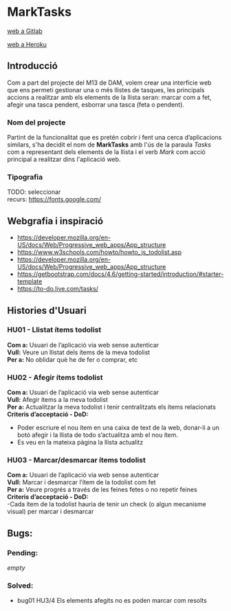 # MarkTasks 
[web a Gitlab](https://gitlab.com/MiquelOrtizGraupera/proyecto_m-13.git)

[web a Heroku](https://tolistoapi.herokuapp.com/)

## Introducció  
Com a part del projecte del M13 de DAM, volem crear una interfície web que ens permeti gestionar una o més llistes de tasques, les principals accions a realitzar amb els elements de la llista seran: marcar com a fet, afegir una tasca pendent, esborrar una tasca (feta o pendent).


### Nom del projecte  
Partint de la funcionalitat que es pretén cobrir i fent una cerca d’aplicacions similars, s'ha decidit el nom de __MarkTasks__ amb l'ús de la paraula _Tasks_ com a representant dels elements de la llista i el verb _Mark_ com acció principal a realitzar dins l'aplicació web.

 ### Tipografia  
TODO: seleccionar  
recurs: https://fonts.google.com/


## Webgrafia i inspiració  
- https://developer.mozilla.org/en-US/docs/Web/Progressive_web_apps/App_structure
- https://www.w3schools.com/howto/howto_js_todolist.asp
- https://developer.mozilla.org/en-US/docs/Web/Progressive_web_apps/App_structure
- https://getbootstrap.com/docs/4.6/getting-started/introduction/#starter-template
- https://to-do.live.com/tasks/


## Histories d'Usuari
### HU01 - Llistat ítems todolist
__Com a:__ Usuari de l’aplicació via web sense autenticar  
__Vull:__ Veure un llistat dels ítems de la meva todolist  
__Per a:__ No oblidar què he de fer o comprar, etc  

### HU02 - Afegir ítems todolist
__Com a:__ Usuari de l’aplicació via web sense autenticar  
__Vull:__ Afegir ítems a la meva todolist  
__Per a:__ Actualitzar la meva todolist i tenir centralitzats els ítems relacionats  
__Criteris d’acceptació - DoD:__  
- Poder escriure el nou ítem en una caixa de text de la web, donar-li a un botó afegir i la llista de todo s’actualitza amb el nou ítem.
- Es veu en la mateixa pàgina la llista actualitz

### HU03 - Marcar/desmarcar ítems todolist
__Com a:__ Usuari de l’aplicació via web sense autenticar  
__Vull:__ Marcar i desmarcar l’ítem de la todolist com fet  
__Per a:__ Veure progrés a través de les feines fetes o no repetir feines  
__Criteris d’acceptació - DoD:__  
-Cada ítem de la todolist hauria de tenir un check (o algun mecanisme visual) per  marcar i desmarcar  


## Bugs:
### Pending:
_empty_

### Solved:
  - bug01 HU3/4  Els elements afegits no es poden marcar com resolts
